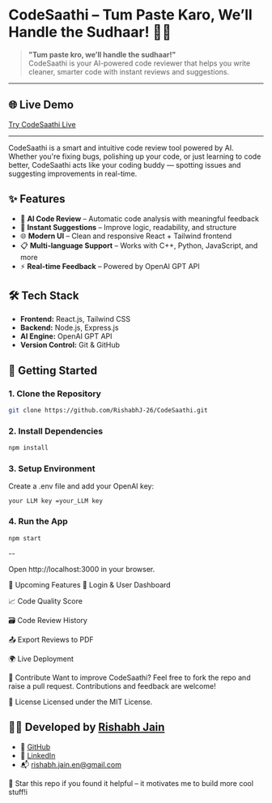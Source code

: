 # CodeSaathi – Tum Paste Karo, We’ll Handle the Sudhaar! 🚀🧠

> **"Tum paste kro, we’ll handle the sudhaar!"**  
> CodeSaathi is your AI-powered code reviewer that helps you write cleaner, smarter code with instant reviews and suggestions.

---

## 🌐 Live Demo

<a href="https://code-saathi.vercel.app/" target="_blank">Try CodeSaathi Live</a>


---
CodeSaathi is a smart and intuitive code review tool powered by AI. Whether you're fixing bugs, polishing up your code, or just learning to code better, CodeSaathi acts like your coding buddy — spotting issues and suggesting improvements in real-time.

## ✨ Features

- 🤖 **AI Code Review** – Automatic code analysis with meaningful feedback
- 🧠 **Instant Suggestions** – Improve logic, readability, and structure
- 🌐 **Modern UI** – Clean and responsive React + Tailwind frontend
- 📋 **Multi-language Support** – Works with C++, Python, JavaScript, and more
- ⚡ **Real-time Feedback** – Powered by OpenAI GPT API

## 🛠️ Tech Stack

- **Frontend:** React.js, Tailwind CSS
- **Backend:** Node.js, Express.js
- **AI Engine:** OpenAI GPT API
- **Version Control:** Git & GitHub

## 🚀 Getting Started

### 1. Clone the Repository
```bash
git clone https://github.com/RishabhJ-26/CodeSaathi.git
```

### 2. Install Dependencies
```bash
npm install
```

### 3. Setup Environment
Create a .env file and add your OpenAI key:
```
your LLM key =your_LLM key
```

### 4. Run the App
```
npm start
```
--

Open http://localhost:3000 in your browser.

🔮 Upcoming Features
🔐 Login & User Dashboard

📈 Code Quality Score

🗃️ Code Review History

📤 Export Reviews to PDF

🌍 Live Deployment


🤝 Contribute
Want to improve CodeSaathi?
Feel free to fork the repo and raise a pull request. Contributions and feedback are welcome!

📄 License
Licensed under the MIT License.

## 👨‍💻 Developed by [Rishabh Jain](https://www.linkedin.com/in/rishabh-jain-enris)

- 🔗 [GitHub](https://github.com/RishabhJ-26)
- 💼 [LinkedIn](https://www.linkedin.com/in/rishabhj-26)
- 📬 rishabh.jain.en@gmail.com

🌟 Star this repo if you found it helpful – it motivates me to build more cool stuff!i
